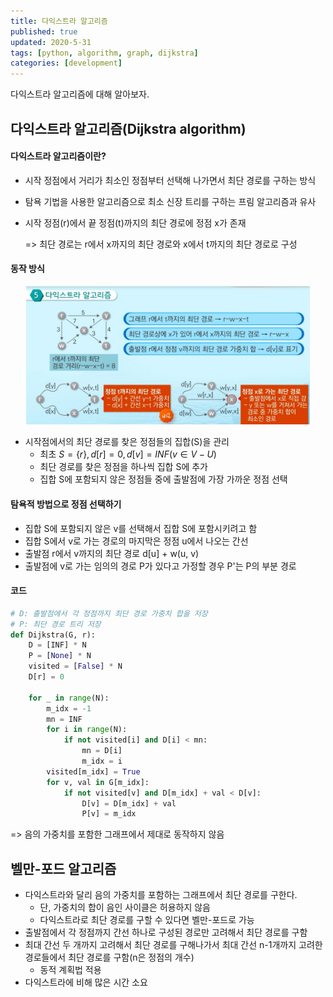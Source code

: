 ```yaml
---
title: 다익스트라 알고리즘
published: true
updated: 2020-5-31
tags: [python, algorithm, graph, dijkstra]
categories: [development]
---
```


다익스트라 알고리즘에 대해 알아보자.



## 다익스트라 알고리즘(Dijkstra algorithm)

#### 다익스트라 알고리즘이란?

- 시작 정점에서 거리가 최소인 정점부터 선택해 나가면서 최단 경로를 구하는 방식

- 탐욕 기법을 사용한 알고리즘으로 최소 신장 트리를 구하는 프림 알고리즘과 유사

- 시작 정점(r)에서 끝 정점(t)까지의 최단 경로에 정점 x가 존재

  => 최단 경로는 r에서 x까지의 최단 경로와 x에서 t까지의 최단 경로로 구성



#### 동작 방식

<center><img src="../../../assets/images/algorithm/dijkstra1.jpg" width=90%></center>

- 시작점에서의 최단 경로를 찾은 정점들의 집합(S)을 관리
  - 최초 $S = \{r\}, d[r] = 0, d[v] = INF (v\in V - U)$
  - 최단 경로를 찾은 정점을 하나씩 집합 S에 추가
  - 집합 S에 포함되지 않은 정점들 중에 출발점에 가장 가까운 정점 선택



#### 탐욕적 방법으로 정점 선택하기

- 집합 S에 포함되지 않은 v를 선택해서 집합 S에 포함시키려고 함
- 집합 S에서 v로 가는 경로의 마지막은 정점 u에서 나오는 간선
- 출발점 r에서 v까지의 최단 경로 d[u] + w(u, v)
- 출발점에 v로 가는 임의의 경로 P가 있다고 가정할 경우 P'는 P의 부분 경로



#### 코드

```python
# D: 출발점에서 각 정점까지 최단 경로 가중치 합을 저장
# P: 최단 경로 트리 저장
def Dijkstra(G, r):
    D = [INF] * N
    P = [None] * N
    visited = [False] * N
    D[r] = 0
    
    for _ in range(N):
        m_idx = -1
        mn = INF
        for i in range(N):
            if not visited[i] and D[i] < mn:
                mn = D[i]
                m_idx = i
        visited[m_idx] = True
    	for v, val in G[m_idx]:
            if not visited[v] and D[m_idx] + val < D[v]:
                D[v] = D[m_idx] + val
                P[v] = m_idx
```

=> 음의 가중치를 포함한 그래프에서 제대로 동작하지 않음



## 벨만-포드 알고리즘

- 다익스트라와 달리 음의 가중치를 포함하는 그래프에서 최단 경로를 구한다.
  - 단, 가중치의 합이 음인 사이클은 허용하지 않음
  - 다익스트라로 최단 경로를 구할 수 있다면 벨만-포드로 가능
- 출발점에서 각 정점까지 간선 하나로 구성된 경로만 고려해서 최단 경로를 구함
- 최대 간선 두 개까지 고려해서 최단 경로를 구해나가서 최대 간선 n-1개까지 고려한 경로들에서 최단 경로를 구함(n은 정점의 개수)
  - 동적 계획법 적용
- 다익스트라에 비해 많은 시간 소요